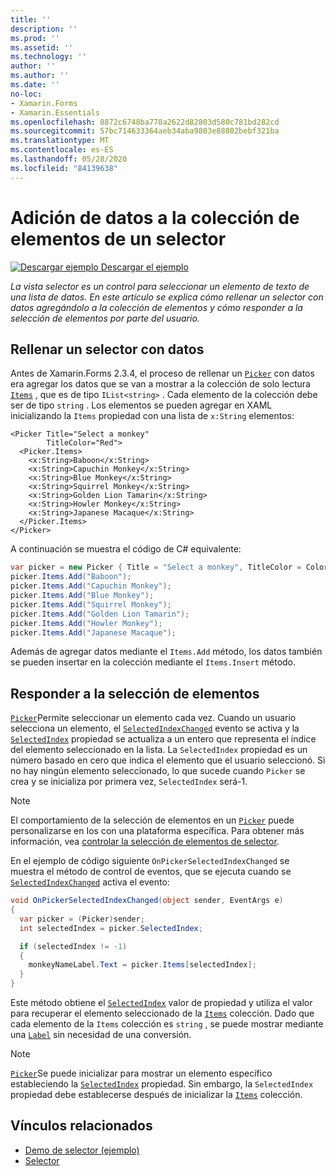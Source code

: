 ```yaml
---
title: ''
description: ''
ms.prod: ''
ms.assetid: ''
ms.technology: ''
author: ''
ms.author: ''
ms.date: ''
no-loc:
- Xamarin.Forms
- Xamarin.Essentials
ms.openlocfilehash: 8872c6748ba778a2622d82803d580c781bd282cd
ms.sourcegitcommit: 57bc714633364aeb34aba9803e88802bebf321ba
ms.translationtype: MT
ms.contentlocale: es-ES
ms.lasthandoff: 05/28/2020
ms.locfileid: "84139638"
---
```

# <a name="adding-data-to-a-pickers-items-collection"></a>Adición de datos a la colección de elementos de un selector

[![Descargar ejemplo](~/media/shared/download.png) Descargar el ejemplo](https://docs.microsoft.com/samples/xamarin/xamarin-forms-samples/userinterface-pickerdemo)

_La vista selector es un control para seleccionar un elemento de texto de una lista de datos. En este artículo se explica cómo rellenar un selector con datos agregándolo a la colección de elementos y cómo responder a la selección de elementos por parte del usuario._

## <a name="populating-a-picker-with-data"></a>Rellenar un selector con datos

Antes de Xamarin.Forms 2.3.4, el proceso de rellenar un [`Picker`](xref:Xamarin.Forms.Picker) con datos era agregar los datos que se van a mostrar a la colección de solo lectura [`Items`](xref:Xamarin.Forms.Picker.Items) , que es de tipo `IList<string>` . Cada elemento de la colección debe ser de tipo `string` . Los elementos se pueden agregar en XAML inicializando la `Items` propiedad con una lista de `x:String` elementos:

```xaml
<Picker Title="Select a monkey"
        TitleColor="Red">
  <Picker.Items>
    <x:String>Baboon</x:String>
    <x:String>Capuchin Monkey</x:String>
    <x:String>Blue Monkey</x:String>
    <x:String>Squirrel Monkey</x:String>
    <x:String>Golden Lion Tamarin</x:String>
    <x:String>Howler Monkey</x:String>
    <x:String>Japanese Macaque</x:String>
  </Picker.Items>
</Picker>
```

A continuación se muestra el código de C# equivalente:

```csharp
var picker = new Picker { Title = "Select a monkey", TitleColor = Color.Red };
picker.Items.Add("Baboon");
picker.Items.Add("Capuchin Monkey");
picker.Items.Add("Blue Monkey");
picker.Items.Add("Squirrel Monkey");
picker.Items.Add("Golden Lion Tamarin");
picker.Items.Add("Howler Monkey");
picker.Items.Add("Japanese Macaque");
```

Además de agregar datos mediante el `Items.Add` método, los datos también se pueden insertar en la colección mediante el `Items.Insert` método.

## <a name="responding-to-item-selection"></a>Responder a la selección de elementos

[`Picker`](xref:Xamarin.Forms.Picker)Permite seleccionar un elemento cada vez. Cuando un usuario selecciona un elemento, el [`SelectedIndexChanged`](xref:Xamarin.Forms.Picker.SelectedIndexChanged) evento se activa y la [`SelectedIndex`](xref:Xamarin.Forms.Picker.SelectedIndex) propiedad se actualiza a un entero que representa el índice del elemento seleccionado en la lista. La `SelectedIndex` propiedad es un número basado en cero que indica el elemento que el usuario seleccionó. Si no hay ningún elemento seleccionado, lo que sucede cuando `Picker` se crea y se inicializa por primera vez, `SelectedIndex` será-1.

> [!NOTE]
> El comportamiento de la selección de elementos en un [`Picker`](xref:Xamarin.Forms.Picker) puede personalizarse en Ios con una plataforma específica. Para obtener más información, vea [controlar la selección de elementos de selector](~/xamarin-forms/platform/ios/picker-selection.md).

En el ejemplo de código siguiente `OnPickerSelectedIndexChanged` se muestra el método de control de eventos, que se ejecuta cuando se [`SelectedIndexChanged`](xref:Xamarin.Forms.Picker.SelectedIndexChanged) activa el evento:

```csharp
void OnPickerSelectedIndexChanged(object sender, EventArgs e)
{
  var picker = (Picker)sender;
  int selectedIndex = picker.SelectedIndex;

  if (selectedIndex != -1)
  {
    monkeyNameLabel.Text = picker.Items[selectedIndex];
  }
}
```

Este método obtiene el [`SelectedIndex`](xref:Xamarin.Forms.Picker.SelectedIndex) valor de propiedad y utiliza el valor para recuperar el elemento seleccionado de la [`Items`](xref:Xamarin.Forms.Picker.Items) colección. Dado que cada elemento de la `Items` colección es `string` , se puede mostrar mediante una [`Label`](xref:Xamarin.Forms.Label) sin necesidad de una conversión.

> [!NOTE]
> [`Picker`](xref:Xamarin.Forms.Picker)Se puede inicializar para mostrar un elemento específico estableciendo la [`SelectedIndex`](xref:Xamarin.Forms.Picker.SelectedIndex) propiedad. Sin embargo, la `SelectedIndex` propiedad debe establecerse después de inicializar la [`Items`](xref:Xamarin.Forms.Picker.Items) colección.

## <a name="related-links"></a>Vínculos relacionados

- [Demo de selector (ejemplo)](https://docs.microsoft.com/samples/xamarin/xamarin-forms-samples/userinterface-pickerdemo)
- [Selector](xref:Xamarin.Forms.Picker)

